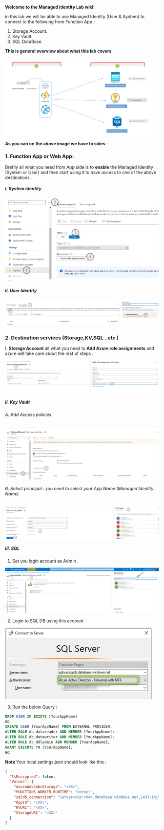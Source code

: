 **Welcome to the Managed Identity Lab wiki!**

in this lab we will be able to use Managed Identity (User & System) to connect to the following from Function App : 
1. Storage Account.
2. Key Vault.
3. SQL DataBase.



**This is general overview about what this lab covers**

![alt text](Imgs/General.png "General")

**As you can on the above image  we have to sides** :
### 1.  Function App or Web App:
  Brefily all what you need from App side is to **enable** the Managed Identity (System or User) and then start using it to have access to one of the above destinations.
   
##### I. System Identity 

![alt text](Imgs/SystemID.png "General")
##### II. User Identity
![alt text](Imgs/UserID.png "UserID")

### 2. **Destination services (Storage,KV,SQL ..etc )** 

I. **Storage Account** all what you need to **Add Azure role assignments** and azure will take care about the rest of steps .
 
![alt text](Imgs/Storage.png "General")

##### II. **Key Vault** 

###### A. Add Access policies

![alt text](Imgs/KV.png "General")

###### B. Select principal : you need to select your App Name (Managed Identity Name) 

![alt text](Imgs/KV2.png "General")

##### III. **SQL** 

1. Set you login account as Admin .
   
![alt text](Imgs/SQL1.png "General")

2. Login to SQL DB using this account 

 ![alt text](Imgs/SQL2.png "General")

3. Run the below Query :

```SQL
DROP USER IF EXISTS [YourAppName]
GO
CREATE USER [YourAppName] FROM EXTERNAL PROVIDER;
ALTER ROLE db_datareader ADD MEMBER [YourAppName];
ALTER ROLE db_datawriter ADD MEMBER [YourAppName];
ALTER ROLE db_ddladmin ADD MEMBER [YourAppName];
GRANT EXECUTE TO [YourAppName];
GO
```


**Note** Your local.settings.json should look like this : 

```JSON
{
  "IsEncrypted": false,
  "Values": {
    "AzureWebJobsStorage": "<XX>",
    "FUNCTIONS_WORKER_RUNTIME": "dotnet",
    "sqldb_connection": "Server=tcp:<XX>.database.windows.net,1433;Initial Catalog=<XX>;",
    "AppID": "<XX>",
    "KVURL": "<XX>",
    "StorageURL": "<XX>"
  }
}
```
